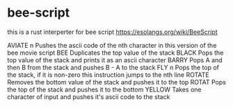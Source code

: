 # bee-script
this is a rust interperter for bee script
https://esolangs.org/wiki/BeeScript


AVIATE n	Pushes the ascii code of the nth character in this version of the bee movie script
BEE	        Duplicates the top value of the stack
BLACK	    Pops the top value of the stack and prints it as an ascii character
BARRY	    Pops A and then B from the stack and pushes B - A to the stack
FLY n	    Pops the top of the stack, if it is non-zero this instruction jumps to the nth line
ROTATE	    Removes the bottom value of the stack and pushes it to the top
ROTAT	    Pops the top of the stack and pushes it to the bottom
YELLOW	    Takes one character of input and pushes it's ascii code to the stack
